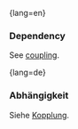 {lang=en}
### Dependency

See [coupling](#term-coupling).


{lang=de}
### Abhängigkeit

Siehe [Kopplung](#term-coupling).


